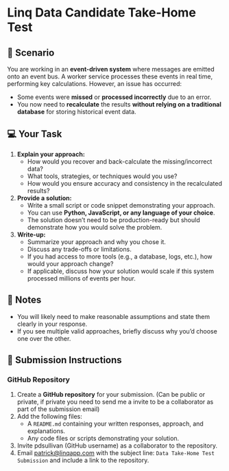 # Linq Data Candidate Take-Home Test

## 🌇 **Scenario**

You are working in an **event-driven system** where messages are emitted onto an event bus. A worker service processes these events in real time, performing key calculations. However, an issue has occurred:

- Some events were **missed** or **processed incorrectly** due to an error.
- You now need to **recalculate** the results **without relying on a traditional database** for storing historical event data.

## 💻 **Your Task**

1. **Explain your approach:**
    - How would you recover and back-calculate the missing/incorrect data?
    - What tools, strategies, or techniques would you use?
    - How would you ensure accuracy and consistency in the recalculated results?
2. **Provide a solution:**
    - Write a small script or code snippet demonstrating your approach.
    - You can use **Python, JavaScript, or any language of your choice**.
    - The solution doesn’t need to be production-ready but should demonstrate how you would solve the problem.
3. **Write-up:**
    - Summarize your approach and why you chose it.
    - Discuss any trade-offs or limitations.
    - If you had access to more tools (e.g., a database, logs, etc.), how would your approach change?
    - If applicable, discuss how your solution would scale if this system processed millions of events per hour.

## 📓 **Notes**

- You will likely need to make reasonable assumptions and state them clearly in your response.
- If you see multiple valid approaches, briefly discuss why you’d choose one over the other.

## **📌 Submission Instructions**

### **GitHub Repository**

1. Create a **GitHub repository** for your submission. (Can be public or private, if private you need to send me a invite to be a collaborator as part of the submission email)
2. Add the following files:
    - A `README.md` containing your written responses, approach, and explanations.
    - Any code files or scripts demonstrating your solution.
3. Invite pdsullivan (GitHub username) as a collaborator to the repository.
4. Email [patrick@linqapp.com](mailto:patrick@linqapp.com) with the subject line: `Data Take-Home Test Submission`
and include a link to the repository.